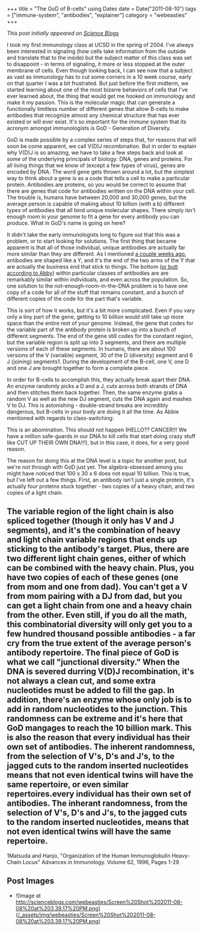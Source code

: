 +++
title = "The GoD of B-cells"
using Dates
date = Date("2011-08-10")
tags = ["immune-system", "antibodies", "explainer"]
category = "webeasties"
+++

_This post initially appeared on [Science Blogs](http://scienceblogs.com/webeasties)_

I took my first immunology class at UCSD in the spring of 2004. I've always been interested in signaling (how cells take information from the outside and translate that to the inside) but the subject matter of this class was set to disappoint - in terms of signaling, it more or less stopped at the outer membrane of cells. Even though looking back, I can see now that a subject as vast as immunology has to cut some corners in a 10 week course, early on that quarter I was a bit frustrated. But just before the first midterm, we started learning about one of the most bizarre behaviors of cells that I've ever learned about, the thing that would get me hooked on immunology and make it my passion. This is the molecular magic that can generate a functionally limitless number of different genes that allow B-cells to make antibodies that recognize almost any chemical structure that has ever existed or will ever exist. It's so important for the immune system that its acronym amongst immunologists is GoD - Generation of Diversity.

GoD is made possible by a complex series of steps that, for reasons that will soon be come apparent, we call V(D)J recombination. But in order to explain why V(D)J is so amazing, we have to take a few steps back and look at some of the underlying principals of biology: DNA, genes and proteins. For all living things that we know of (except a few types of virus), genes are encoded by DNA. The word gene gets thrown around a lot, but the simplest way to think about a gene is as a code that tells a cell to make a particular protein. Antibodies are proteins, so you would be correct to assume that there are genes that code for antibodies written on the DNA within your cell. The trouble is, humans have between 20,000 and 30,000 genes, but the average person is capable of making about 10 billion (with a b) different types of antibodies that all bind unique molecular shapes. There simply isn't enough room in your genome to fit a gene for every antibody you can produce. What in GoD's name is going on here?

It didn't take the early immunologists long to figure out that this was a problem, or to start looking for solutions. The first thing that became apparent is that all of those individual, unique antibodies are actually far more similar than they are different. As I mentioned [a couple weeks ago](http://scienceblogs.com/webeasties/2011/07/serum_sickness_and_the_problem.php), antibodies are shaped like a Y, and it's the end of the two arms of the Y that are actually the business end that stick to things. The bottom ([or butt according to Abby](http://scienceblogs.com/erv/2011/08/antibodies_evolution_in_action.php)) within particular classes of antibodies are are remarkably similar within individuals, and even across the population. 
So, one solution to the not-enough-room-in-the-DNA problem is to have one copy of a code for all of the stuff that remains constant, and a bunch of different copies of the code for the part that's variable.

This is sort of how it works, but it's a bit more complicated. Even if you vary only a tiny part of the gene, getting to 10 billion would still take up more space than the entire rest of your genome. Instead, the gene that codes for the variable part of the antibody protein is broken up into a bunch of different segments. The end of the gene still codes for the constant region, but the variable region is split up into 3 segments, and there are multiple versions of each of these segments. In humans, there are about 100 versions of the V (variable) segment, 30 of the D (diversity) segment and 6 J (joining) segments1. During the development of the B-cell, one V, one D and one J are brought together to form a complete piece. 

In order for B-cells to accomplish this, they actually break apart their DNA. An enzyme randomly picks a D and a J, cuts across both strands of DNA and then stitches them back together. Then, the same enzyme grabs a random V as well as the new DJ segment, cuts the DNA again and mashes V to DJ. 
This is astonishing - double-strand breaks are incredibly dangerous, but B-cells in your body are doing it all the time. As Abbie mentioned with regards to class-switching:

This is an abomination. This should not happen (HELLO?? CANCER!!! We have a million safe-guards in our DNA to kill cells that start doing crazy stuff like CUT UP THEIR OWN DNA!!!), but in this case, it does, for a very good reason.

The reason for doing this at the DNA level is a topic for another post, but we're not through with GoD just yet. The algebra-obsessed among you might have noticed that 100 x 30 x 6 does not equal 10 billion. This is true, but I've left out a few things. First, an antibody isn't just a single protein, it's actually four proteins stuck together - two copies of a heavy chain, and two copies of a light chain.

The variable region of the light chain is also spliced together (though it only has V and J segments), and it's the combination of heavy and light chain variable regions that ends up sticking to the antibody's target. Plus, there are two different light chain genes, either of which can be combined with the heavy chain. Plus, you have two copies of each of these genes (one from mom and one from dad). You can't get a V from mom pairing with a DJ from dad, but you can get a light chain from one and a heavy chain from the other. Even still, if you do all the math, this combinatorial diversity will only get you to a few hundred thousand possible antibodies - a far cry from the true extent of the average person's antibody repertoire. 
The final piece of GoD is what we call "junctional diversity." When the DNA is severed durring V(D)J recombination, it's not always a clean cut, and some extra nucleotides must be added to fill the gap. In addition, there's an enzyme whose only job is to add in random nucleotides to the junction. This randomness can be extreme and it's here that GoD mangages to reach the 10 billion mark. This is also the reason that every individual has their own set of antibodies. The inherent randomness, from the selection of V's, D's and J's, to the jagged cuts to the random inserted nucleotides means that not even identical twins will have the same repertoire, or even similar repertoires.every individual has their own set of antibodies. The inherant randomness, from the selection of V's, D's and J's, to the jagged cuts to the random inserted nucleotides, means that not even identical twins will have the same repertoire. 
---

1Matsuda and Hanjo, "Organization of the Human Immunoglobulin Heavy-Chain Locus" Advances in Immunology. Volume 62, 1996, Pages 1-29

      
  

 ## Post Images

- ![Image at http://scienceblogs.com/webeasties/Screen%20Shot%202011-08-08%20at%203.39.17%20PM.png](/_assets/img/webeasties/Screen%20Shot%202011-08-08%20at%203.39.17%20PM.png)

